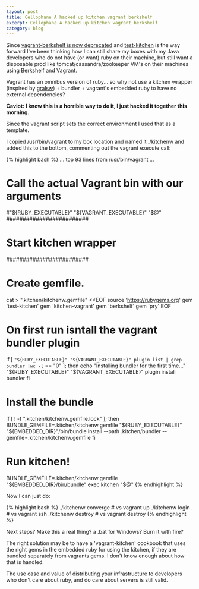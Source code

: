 ```yaml
---
layout: post
title: Cellophane A hacked up kitchen vagrant berkshelf
excerpt: Cellophane A hacked up kitchen vagrant berkshelf
category: blog
---
```


Since [vagrant-berkshelf is now deprecated](https://sethvargo.com/the-future-of-vagrant-berkshelf/) and [test-kitchen](http://kitchen.ci/) is the way forward I've been thinking how I can still share my boxes with my Java developers who do not have (or want) ruby on their machine, but still want a disposable prod like tomcat/cassandra/zookeeper VM's on their machines using Berkshelf and Vagrant.

Vagrant has an omnibus version of ruby... so why not use a kitchen wrapper (inspired by [gralsw](http://mrhaki.blogspot.com/2013/03/grails-goodness-using-wrapper-for.html)) + bundler + vagrant's embedded ruby to have no external dependencies?

**Caviot: I know this is a horrible way to do it, I just hacked it together this morning.**

Since the vagrant script sets the correct environment I used that as a template.

I copied /usr/bin/vagrant to my box location and named it ./kitchenw and added this to the bottom, commenting out the vagrant execute call:

{% highlight bash %}
... top 93 lines from /usr/bin/vagrant ...
# Call the actual Vagrant bin with our arguments
#"${RUBY_EXECUTABLE}" "${VAGRANT_EXECUTABLE}" "$@"
#########################
# Start kitchen wrapper #
#########################

# Create gemfile.
cat > ".kitchen/kitchenw.gemfile" <<EOF
source 'https://rubygems.org'
gem 'test-kitchen'
gem 'kitchen-vagrant'
gem 'berkshelf'
gem 'pry'
EOF
# On first run isntall the vagrant bundler plugin
if [ `"${RUBY_EXECUTABLE}" "${VAGRANT_EXECUTABLE}" plugin list | grep bundler |wc -l` == "0" ]; then
  echo "Installing bundler for the first time..."
  "${RUBY_EXECUTABLE}" "${VAGRANT_EXECUTABLE}" plugin install bundler
fi

# Install the bundle
if [ ! -f ".kitchen/kitchenw.gemfile.lock" ]; then
  BUNDLE_GEMFILE=.kitchen/kitchenw.gemfile "${RUBY_EXECUTABLE}" "${EMBEDDED_DIR}"/bin/bundle install --path .kitchen/bundler --gemfile=.kitchen/kitchenw.gemfile
fi

# Run kitchen!
BUNDLE_GEMFILE=.kitchen/kitchenw.gemfile "${EMBEDDED_DIR}/bin/bundle" exec kitchen "$@"
{% endhighlight %}

Now I can just do:

{% highlight bash %}
./kitchenw converge # vs vagrant up
./kitchenw login .  # vs vagrant ssh
./kitchenw destroy  # vs vagrant destroy
{% endhighlight %}

Next steps? Make this a real thing? a .bat for Windows? Burn it with fire?

The right solution may be to have a 'vagrant-kitchen' cookbook that uses the right gems in the embedded ruby for using the kitchen, if they are bundled separately from vagrants gems. I don't know enough about how that is handled.

The use case and value of distributing your infrastructure to developers who don't care about ruby, and do care about servers is still valid.

